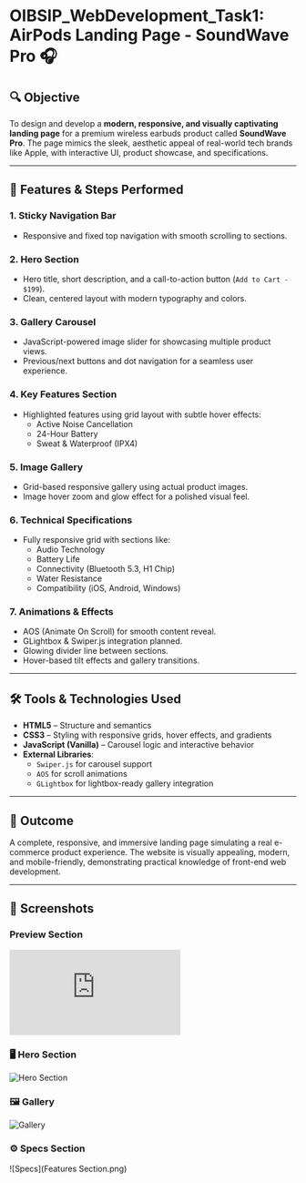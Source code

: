 # OIBSIP_WebDevelopment_Task1: AirPods Landing Page - SoundWave Pro 🎧

## 🔍 Objective

To design and develop a **modern, responsive, and visually captivating landing page** for a premium wireless earbuds product called **SoundWave Pro**. The page mimics the sleek, aesthetic appeal of real-world tech brands like Apple, with interactive UI, product showcase, and specifications.

---

## 🚀 Features & Steps Performed

### 1. **Sticky Navigation Bar**
- Responsive and fixed top navigation with smooth scrolling to sections.

### 2. **Hero Section**
- Hero title, short description, and a call-to-action button (`Add to Cart - $199`).
- Clean, centered layout with modern typography and colors.

### 3. **Gallery Carousel**
- JavaScript-powered image slider for showcasing multiple product views.
- Previous/next buttons and dot navigation for a seamless user experience.

### 4. **Key Features Section**
- Highlighted features using grid layout with subtle hover effects:
  - Active Noise Cancellation
  - 24-Hour Battery
  - Sweat & Waterproof (IPX4)

### 5. **Image Gallery**
- Grid-based responsive gallery using actual product images.
- Image hover zoom and glow effect for a polished visual feel.

### 6. **Technical Specifications**
- Fully responsive grid with sections like:
  - Audio Technology
  - Battery Life
  - Connectivity (Bluetooth 5.3, H1 Chip)
  - Water Resistance
  - Compatibility (iOS, Android, Windows)

### 7. **Animations & Effects**
- AOS (Animate On Scroll) for smooth content reveal.
- GLightbox & Swiper.js integration planned.
- Glowing divider line between sections.
- Hover-based tilt effects and gallery transitions.

---

## 🛠️ Tools & Technologies Used

- **HTML5** – Structure and semantics  
- **CSS3** – Styling with responsive grids, hover effects, and gradients  
- **JavaScript (Vanilla)** – Carousel logic and interactive behavior  
- **External Libraries**:  
  - `Swiper.js` for carousel support  
  - `AOS` for scroll animations  
  - `GLightbox` for lightbox-ready gallery integration

---

## 🎯 Outcome

A complete, responsive, and immersive landing page simulating a real e-commerce product experience. The website is visually appealing, modern, and mobile-friendly, demonstrating practical knowledge of front-end web development.

---

## 📸 Screenshots
### Preview Section
![preview section](https://github.com/Madgaurav/OIBSIP_WebDevelopment_Task1/edit/main/README.md#:~:text=Website-,Preview.png)

### 🖥️ Hero Section
![Hero Section](Hero)

### 🖼️ Gallery
![Gallery](Section.png)

### ⚙️ Specs Section
![Specs](Features Section.png)
